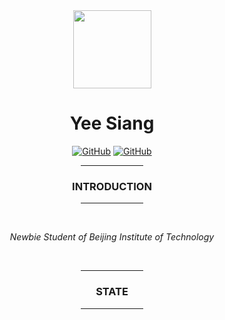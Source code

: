 <div align="center">

<kbd>
<img src="https://avatars.githubusercontent.com/u/39422761?v=4](https://avatars.githubusercontent.com/u/115247345?v=4=" height="125px"/>
</kbd>

# **Yee Siang**

<a href="https://matrix.to/#/@seechen-614708ab6da03739848607be:gitter.im" target="_blank">![GitHub](https://img.shields.io/badge/CHAT-GITTER-FF5CF7?style=flat&logo=gitter)</a>
<a href="https://discord.com/users/849261427906838528" target="_blank">![GitHub](https://img.shields.io/badge/CHAT-DISCORD-5865F2?style=flat&logo=discord)</a>

<hr width="20%"/>

### **INTRODUCTION**
<hr width="20%"/><br/>

*Newbie Student of Beijing Institute of Technology*

<br/>

<hr width="20%"/>

### **STATE**
<hr width="20%"/><br/>


</div>
